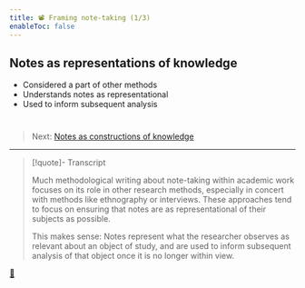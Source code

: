 ```yaml
---
title: 📽️ Framing note-taking (1/3)
enableToc: false
---
```


## Notes as representations of knowledge

* Considered a part of other methods
* Understands notes as representational
* Used to inform subsequent analysis

# 

 > 
 > Next: [Notes as constructions of knowledge](!4%20Notes%20as%20constructions%20of%20knowledge.md)

---

 > 
 > \[!quote\]- Transcript
 > 
 > Much methodological writing about note-taking within academic work focuses on its role in other research methods, especially in concert with methods like ethnography or interviews. These approaches tend to focus on ensuring that notes are as representational of their subjects as possible.
 > 
 > This makes sense: Notes represent what the researcher observes as relevant about an object of study, and are used to inform subsequent analysis of that object once it is no longer within view.

[📖](@3%20Notes%20as%20representations%20of%20knowledge.md)
